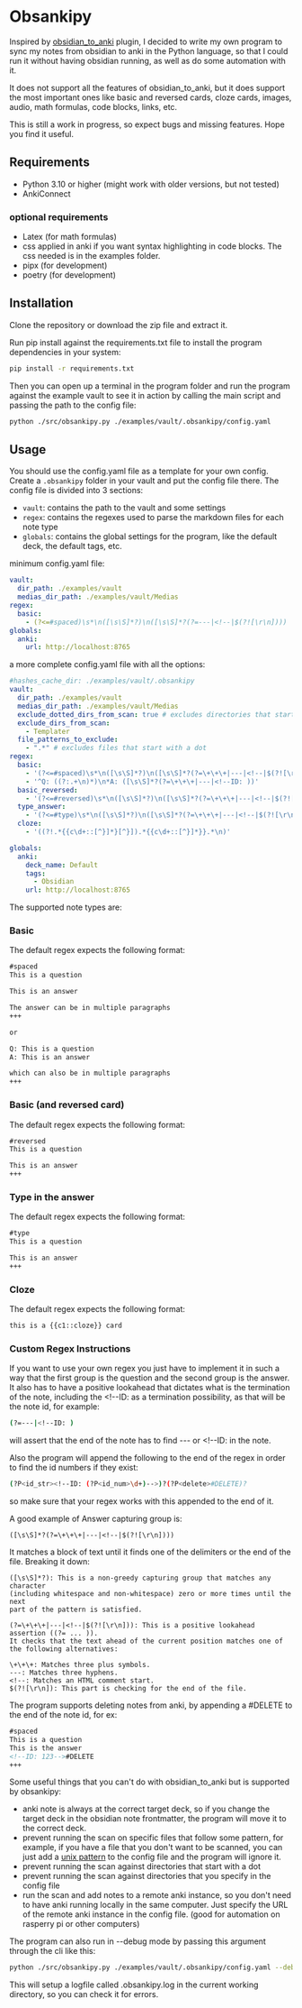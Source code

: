 # Obsankipy
Inspired by [obsidian_to_anki](https://github.com/Pseudonium/Obsidian_to_Anki) plugin, I decided to write my own program to sync my notes 
from obsidian to anki in the Python language, so that I could run it without having obsidian 
running, as well as do some automation with it.

It does not support all the features of obsidian_to_anki, but it does support the most important ones
like basic and reversed cards, cloze cards, images, audio, math formulas, code blocks, links, etc.

This is still a work in progress, so expect bugs and missing features. Hope you find it useful.

## Requirements
- Python 3.10 or higher (might work with older versions, but not tested)
- AnkiConnect

### optional requirements
- Latex (for math formulas)
- css applied in anki if you want syntax highlighting in code blocks. The css needed is in the examples folder.
- pipx (for development)
- poetry (for development)

## Installation

Clone the repository or download the zip file and extract it.

Run pip install against the requirements.txt file to install the program dependencies in your system:
```bash
pip install -r requirements.txt
```

Then you can open up a terminal in the program folder and run the program against the example vault to see it in action by calling the main script 
and passing the path to the config file:
```bash
python ./src/obsankipy.py ./examples/vault/.obsankipy/config.yaml
```



## Usage
You should use the config.yaml file as a template for your own config.
Create a `.obsankipy` folder in your vault and put the config file there.
The config file is divided into 3 sections:
- `vault`: contains the path to the vault and some settings
- `regex`: contains the regexes used to parse the markdown files for each note type
- `globals`: contains the global settings for the program, like the default deck, the default tags, etc.

minimum config.yaml file:
```yaml
vault:
  dir_path: ./examples/vault
  medias_dir_path: ./examples/vault/Medias
regex:
  basic:
    - (?<=#spaced)\s*\n([\s\S]*?)\n([\s\S]*?(?=---|<!--|$(?![\r\n])))
globals:
  anki:
    url: http://localhost:8765
```

a more complete config.yaml file with all the options:
```yaml
#hashes_cache_dir: ./examples/vault/.obsankipy
vault:
  dir_path: ./examples/vault
  medias_dir_path: ./examples/vault/Medias
  exclude_dotted_dirs_from_scan: true # excludes directories that start with a dot
  exclude_dirs_from_scan:
    - Templater
  file_patterns_to_exclude:
    - ".*" # excludes files that start with a dot
regex:
  basic:
    - '(?<=#spaced)\s*\n([\s\S]*?)\n([\s\S]*?(?=\+\+\+|---|<!--|$(?![\r\n])))'
    - '^Q: ((?:.+\n)*)\n*A: ([\s\S]*?(?=\+\+\+|---|<!--ID: ))'
  basic_reversed:
    - '(?<=#reversed)\s*\n([\s\S]*?)\n([\s\S]*?(?=\+\+\+|---|<!--|$(?![\r\n])))'
  type_answer:
    - '(?<=#type)\s*\n([\s\S]*?)\n([\s\S]*?(?=\+\+\+|---|<!--|$(?![\r\n])))'
  cloze:
    - '((?!.*{{c\d+::[^}]*}[^}]).*{{c\d+::[^}]*}}.*\n)'

globals:
  anki:
    deck_name: Default
    tags:
      - Obsidian
    url: http://localhost:8765
```


The supported note types are:
### Basic
The default regex expects the following format:
```markdown
#spaced
This is a question

This is an answer

The answer can be in multiple paragraphs
+++

or

Q: This is a question
A: This is an answer

which can also be in multiple paragraphs
+++

```
### Basic (and reversed card)
The default regex expects the following format:
```markdown
#reversed
This is a question

This is an answer
+++
```

### Type in the answer
The default regex expects the following format:
```markdown
#type
This is a question

This is an answer
+++
```

### Cloze
The default regex expects the following format:
```markdown
this is a {{c1::cloze}} card
```

### Custom Regex Instructions
If you want to use your own regex you just have to implement it in such a way that
the first group is the question and the second group is the answer. It also has to have a
positive lookahead that dictates what is the termination of the note, including
the <!--ID: as a termination possibility, as that will be the note id, for example:
```bash
(?=---|<!--ID: )
```
will assert that the end of the note has to find --- or <!--ID: in the note.

Also the program will append the following to the end of the regex
in order to find the id numbers if they exist:
```bash
(?P<id_str><!--ID: (?P<id_num>\d+)-->)?(?P<delete>#DELETE)?
```
so make sure that your regex works with this appended to the end of it.

A good example of Answer capturing group is:
```regexp
([\s\S]*?(?=\+\+\+|---|<!--|$(?![\r\n])))
```
It matches a block of text until it finds one of the delimiters or the end of the file.
Breaking it down:

```text
([\s\S]*?): This is a non-greedy capturing group that matches any character 
(including whitespace and non-whitespace) zero or more times until the next 
part of the pattern is satisfied.

(?=\+\+\+|---|<!--|$(?![\r\n])): This is a positive lookahead assertion ((?= ... )). 
It checks that the text ahead of the current position matches one of the following alternatives:

\+\+\+: Matches three plus symbols.
---: Matches three hyphens.
<!--: Matches an HTML comment start.
$(?![\r\n]): This part is checking for the end of the file.

```

The program supports deleting notes from anki, by appending a #DELETE to the end of the note id, for ex:

```markdown
#spaced
This is a question
This is the answer
<!--ID: 123-->#DELETE
+++
```
Some useful things that you can't do with obsidian_to_anki but is supported by obsankipy:
- anki note is always at the correct target deck, so if you change the target deck in the obsidian note frontmatter, the program will move it to the correct deck.
- prevent running the scan on specific files that follow some pattern, for example, if you have a file that you don't want to be scanned, you can just add a [unix pattern](https://docs.python.org/3/library/fnmatch.html) to the config file and the program will ignore it.
- prevent running the scan against directories that start with a dot
- prevent running the scan against directories that you specify in the config file
- run the scan and add notes to a remote anki instance, so you don't need to have anki running locally in the same computer. Just specify the URL of the remote anki instance in the config file. (good for automation on rasperry pi or other computers)

The program can also run in --debug mode by passing this argument through the cli like this:
```bash
python ./src/obsankipy.py ./examples/vault/.obsankipy/config.yaml --debug
```
This will setup a logfile called .obsankipy.log in the current working directory, so you can check it for errors.
